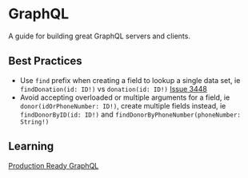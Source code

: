 # GraphQL

A guide for building great GraphQL servers and clients.

## Best Practices

* Use `find` prefix when creating a field to lookup a single data set, ie `findDonation(id: ID!)` vs `donation(id: ID!)` 
[Issue 3448](https://github.com/BuoySoftware/BuoyRails/issues/3448)
* Avoid accepting overloaded or multiple arguments for a field, ie `donor(idOrPhoneNumber: ID!)`, create multiple fields instead, ie `findDonorByID(id: ID!)` and `findDonorByPhoneNumber(phoneNumber: String!)`

## Learning

[Production Ready GraphQL](https://book.productionreadygraphql.com)